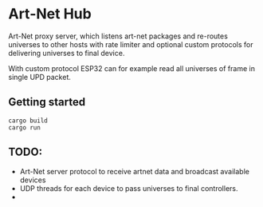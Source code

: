 # Art-Net Hub

Art-Net proxy server, which listens art-net packages and re-routes universes to other
hosts with rate limiter and optional custom protocols for delivering universes to final device.

With custom protocol ESP32 can for example read all universes of frame in single UPD
packet.

## Getting started

    cargo build
    cargo run

## TODO:

- Art-Net server protocol to receive artnet data and broadcast available devices
- UDP threads for each device to pass universes to final controllers.
-
